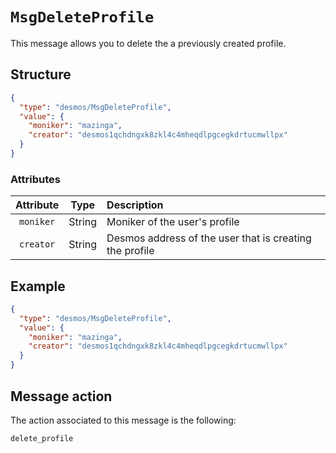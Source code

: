 # `MsgDeleteProfile`
This message allows you to delete the a previously created profile.

## Structure
````json
{
  "type": "desmos/MsgDeleteProfile",
  "value": {
    "moniker": "mazinga",
    "creator": "desmos1qchdngxk8zkl4c4mheqdlpgcegkdrtucmwllpx"
  }
}
````

### Attributes
| Attribute | Type | Description |
| :-------: | :----: | :-------- |
| `moniker` | String | Moniker of the user's profile |
| `creator` | String | Desmos address of the user that is creating the profile |

## Example
````json
{
  "type": "desmos/MsgDeleteProfile",
  "value": {
    "moniker": "mazinga",
    "creator": "desmos1qchdngxk8zkl4c4mheqdlpgcegkdrtucmwllpx"
  }
}
````

## Message action
The action associated to this message is the following:

```
delete_profile
```